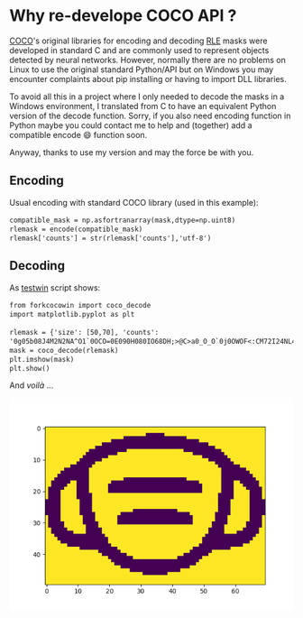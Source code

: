 # Why re-develope COCO API ?

[COCO](https://github.com/cocodataset/cocoapi)'s original libraries for encoding and decoding [RLE](https://en.wikipedia.org/wiki/Run-length_encoding) masks were developed in standard C and are commonly used to represent objects detected by neural networks. However, normally there are no problems on Linux to use the original standard Python/API but on Windows you may encounter complaints about pip installing or having to import DLL libraries.

To avoid all this in a project where I only needed to decode the masks in a Windows environment, I translated from C to have an equivalent Python version of the decode function. Sorry, if you also need encoding function in Python maybe you could contact me to help and (together) add a compatible encode :smile: function soon.

Anyway, thanks to use my version and may the force be with you.

## Encoding
Usual encoding with standard COCO library (used in this example):
```
compatible_mask = np.asfortranarray(mask,dtype=np.uint8)
rlemask = encode(compatible_mask)
rlemask['counts'] = str(rlemask['counts'],'utf-8')
```

## Decoding
As [testwin](testwin.py) script shows:
```
from forkcocowin import coco_decode
import matplotlib.pyplot as plt

rlemask = {'size': [50,70], 'counts': '0g05b08J4M2N2NA^O1`0OCO=0E090H080IO68DH;>@C>a0_O_O`0j0OWOF<:CM72I24NL43JM92FN;1ENKO72L0LO91J0MO92INO0NO122OO0M031O000NO31OO11MO40N011MO41MO21L06OL021L06OL021L06OL021L060J040L060J040L060J040L060J040L060J040L060J040L060KO31L060KO31L06OL021L06OL021L06OL021MO41MO21MO40N100NO310O00M0310O00NO1220NO92IONO91KOMO72M0<1EO:2GN63KM34OLM73JF<;=1G_O_Ob0=AC`07EH=1IO71H090F0:1DO>1_O1b0>2N2N3L6H]O'}
mask = coco_decode(rlemask)
plt.imshow(mask)
plt.show()
```
And _voilà_ ...

![mask example](mask.png)